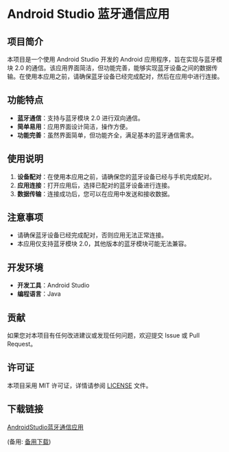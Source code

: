 # Android Studio 蓝牙通信应用

## 项目简介

本项目是一个使用 Android Studio 开发的 Android 应用程序，旨在实现与蓝牙模块 2.0 的通信。该应用界面简洁，但功能完善，能够实现蓝牙设备之间的数据传输。在使用本应用之前，请确保蓝牙设备已经完成配对，然后在应用中进行连接。

## 功能特点

- **蓝牙通信**：支持与蓝牙模块 2.0 进行双向通信。
- **简单易用**：应用界面设计简洁，操作方便。
- **功能完善**：虽然界面简单，但功能齐全，满足基本的蓝牙通信需求。

## 使用说明

1. **设备配对**：在使用本应用之前，请确保您的蓝牙设备已经与手机完成配对。
2. **应用连接**：打开应用后，选择已配对的蓝牙设备进行连接。
3. **数据传输**：连接成功后，您可以在应用中发送和接收数据。

## 注意事项

- 请确保蓝牙设备已经完成配对，否则应用无法正常连接。
- 本应用仅支持蓝牙模块 2.0，其他版本的蓝牙模块可能无法兼容。

## 开发环境

- **开发工具**：Android Studio
- **编程语言**：Java

## 贡献

如果您对本项目有任何改进建议或发现任何问题，欢迎提交 Issue 或 Pull Request。

## 许可证

本项目采用 MIT 许可证，详情请参阅 [LICENSE](LICENSE) 文件。

## 下载链接
[AndroidStudio蓝牙通信应用](https://pan.quark.cn/s/026b09c82935) 

(备用: [备用下载](https://pan.baidu.com/s/1vwV5XaSzPycnsD8-VYNcgQ?pwd=1234))
